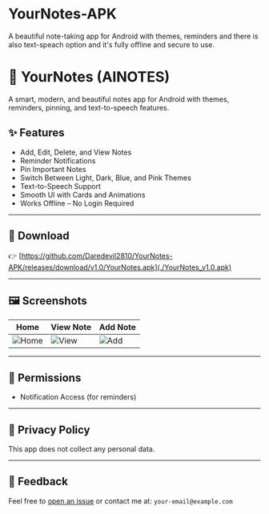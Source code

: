 # YourNotes-APK
A beautiful note-taking app for Android with themes, reminders and there is also text-speach option and it's fully offline and secure to use.

# 📘 YourNotes (AINOTES)

A smart, modern, and beautiful notes app for Android with themes, reminders, pinning, and text-to-speech features.

## ✨ Features

- Add, Edit, Delete, and View Notes
- Reminder Notifications
- Pin Important Notes
- Switch Between Light, Dark, Blue, and Pink Themes
- Text-to-Speech Support
- Smooth UI with Cards and Animations
- Works Offline – No Login Required

---

## 📲 Download

👉 [https://github.com/Daredevil2810/YourNotes-APK/releases/download/v1.0/YourNotes.apk](./YourNotes_v1.0.apk)

---

## 🖼 Screenshots

| Home | View Note | Add Note |
|------|-----------|----------|
| ![Home](screenshots/home.png) | ![View](screenshots/view_note.png) | ![Add](screenshots/add_note.png) |

---

## 🔐 Permissions

- Notification Access (for reminders)

---

## 📄 Privacy Policy

This app does not collect any personal data.

---

## 💬 Feedback

Feel free to [open an issue](https://github.com/YOUR_USERNAME/YOUR_REPO/issues) or contact me at: `your-email@example.com`
